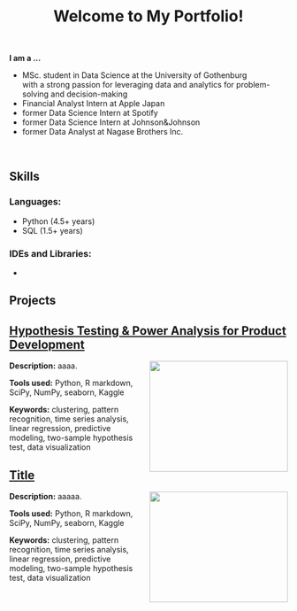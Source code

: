 
<h1 align="center"> Welcome to My Portfolio! </h1>

<br>
    <p><b> I am a ... </b></p>
    <ul>
        <li>MSc. student in Data Science at the University of Gothenburg <br>
        with a strong passion for leveraging data and analytics for problem-solving and decision-making </li>
        <li>Financial Analyst Intern at Apple Japan</li>
        <li>former Data Science Intern at Spotify</li>
        <li>former Data Science Intern at Johnson&Johnson</li>
        <li>former Data Analyst at Nagase Brothers Inc.</li>
    </ul>
<br>

<h2 align="left"><b>Skills</b> </h2>

### Languages:
- Python (4.5+ years)
- SQL (1.5+ years)

### IDEs and Libraries:
- 

<h2 align="left"><b> Projects </b></h2>

## [Hypothesis Testing & Power Analysis for Product Development](link)<br>
<a href="https://deepnote.com/app/yura-ueno/Hypothesis-Test-and-Power-Analysis-5ffe7a7c-f051-45c7-8e27-bda688ba164d">
    <img align="right" width="250" height="200" src="https://github.com/yura-ueno/hypothesis_testing/blob/d6df7d48e14ca3854fdce7fef7365b1a5c6ac50d/cover.png">
</a>

**Description:** 
aaaa. <be>

**Tools used:**  Python, R markdown, SciPy, NumPy, seaborn, Kaggle<be>

**Keywords:** clustering, pattern recognition,  time series analysis, linear regression, predictive modeling, two-sample hypothesis test, data visualization <br>

## [Title](link)<br>
<img align="right" width="250" height="200" src="Portfolio_images/file name"> 

**Description:** 
aaaaa. <be>

**Tools used:**  Python, R markdown, SciPy, NumPy, seaborn, Kaggle<be>

**Keywords:** clustering, pattern recognition,  time series analysis, linear regression, predictive modeling, two-sample hypothesis test, data visualization <br>
